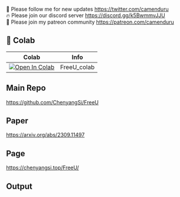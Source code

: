 🐣 Please follow me for new updates https://twitter.com/camenduru <br />
🔥 Please join our discord server https://discord.gg/k5BwmmvJJU <br />
🥳 Please join my patreon community https://patreon.com/camenduru <br />

## 🦒 Colab

| Colab | Info
| --- | --- |
[![Open In Colab](https://colab.research.google.com/assets/colab-badge.svg)](https://colab.research.google.com/github/camenduru/FreeU-colab/blob/main/FreeU_colab.ipynb) | FreeU_colab

## Main Repo
https://github.com/ChenyangSi/FreeU

## Paper
https://arxiv.org/abs/2309.11497

## Page
https://chenyangsi.top/FreeU/

## Output



